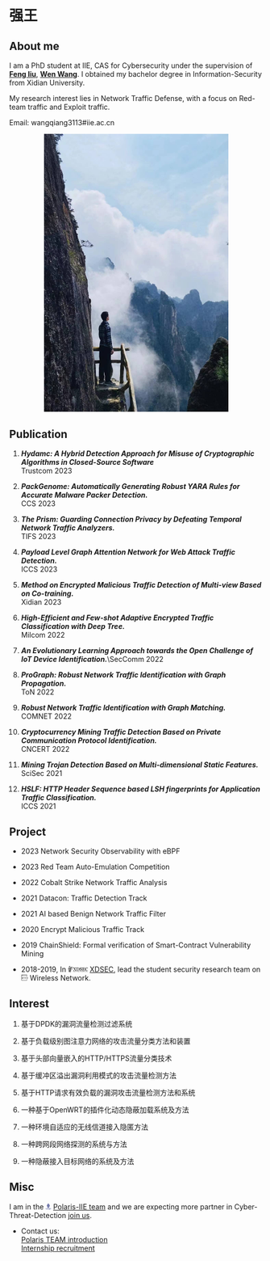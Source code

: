 # 强王

## About me
I am a PhD student at IIE, CAS for Cybersecurity under the supervision of [**Feng liu**](https://fengliu.net.cn), [**Wen Wang**](http://www.sklois.cn/xwzx/kydt/201510/t20151013_311545.html). I obtained my bachelor degree in Information-Security from Xidian University.

My research interest lies in Network Traffic Defense, with a focus on Red-team traffic and Exploit traffic.

Email: wangqiang3113#iie.ac.cn

<p style="text-align: center;"><img src="src/WQ.jpg" width="366"></p>

## Publication

1. ***Hydamc: A Hybrid Detection Approach for Misuse of Cryptographic Algorithms in Closed-Source Software***\
Trustcom 2023

1. ***PackGenome: Automatically Generating Robust YARA Rules for Accurate Malware Packer Detection.***\
CCS 2023

1. ***The Prism: Guarding Connection Privacy by Defeating Temporal Network Traffic Analyzers.***\
TIFS 2023

1. ***Payload Level Graph Attention Network for Web Attack Traffic Detection.***\
ICCS 2023

1. ***Method on Encrypted Malicious Traffic Detection of Multi-view Based on Co-training.***\
Xidian 2023

1. ***High-Efficient and Few-shot Adaptive Encrypted Traffic Classification with Deep Tree.***\
Milcom 2022

1. ***An Evolutionary Learning Approach towards the Open Challenge of IoT Device Identification.***\SecComm 2022

1. ***ProGraph: Robust Network Traffic Identification with Graph Propagation.***\
ToN 2022

1. ***Robust Network Traffic Identification with Graph Matching.***\
COMNET 2022

1. ***Cryptocurrency Mining Traffic Detection Based on Private Communication Protocol Identification.***\
CNCERT 2022

1. ***Mining Trojan Detection Based on Multi-dimensional Static Features.***\
SciSec 2021

1. ***HSLF: HTTP Header Sequence based LSH fingerprints for Application Traffic Classification.***\
ICCS 2021


## Project
* 2023 Network Security Observability with eBPF

* 2023 Red Team Auto-Emulation Competition

* 2022 Cobalt Strike Network Traffic Analysis
    
* 2021 Datacon: Traffic Detection Track
  
* 2021 AI based Benign Network Traffic Filter
        
* 2020 Encrypt Malicious Traffic Track
  
* 2019 ChainShield: Formal verification of Smart-Contract Vulnerability Mining
    
* 2018-2019, In <img src="./src/xdsec-logo.png" height="12" /> [XDSEC](https://xdsec.org/), lead the student security research team on <img src="./src/xdsec-group.png" height="12" /> Wireless Network.


## Interest

1. 基于DPDK的漏洞流量检测过滤系统

1. 基于负载级别图注意力网络的攻击流量分类方法和装置

1. 基于头部向量嵌入的HTTP/HTTPS流量分类技术

1. 基于缓冲区溢出漏洞利用模式的攻击流量检测方法

1. 基于HTTP请求有效负载的漏洞攻击流量检测方法和系统

1. 一种基于OpenWRT的插件化动态隐蔽加载系统及方法

1. 一种环境自适应的无线信道接入隐匿方法

1. 一种跨网段网络探测的系统与方法

1. 一种隐蔽接入目标网络的系统及方法



## Misc
I am in the <img src="./src/Polaris_logo.png" height="12" /> [Polaris-IIE team](https://polaris-iie.com/) and we are expecting more partner in Cyber-Threat-Detection [join us](https://polaris-iie.com/contact.html).

* Contact us:\
    [Polaris TEAM introduction](https://x.eqxiu.com/s/fDajQFgs)\
    [Internship recruitment](https://www.freebuf.com/company-information/306360.html)
